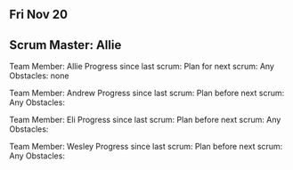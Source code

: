 ## Fri Nov 20
## Scrum Master: Allie

Team Member: Allie
Progress since last scrum: 
Plan for next scrum: 
Any Obstacles: none

Team Member: Andrew
Progress since last scrum: 
Plan before next scrum:
Any Obstacles:

Team Member: Eli
Progress since last scrum:
Plan before next scrum:
Any Obstacles:

Team Member: Wesley
Progress since last scrum:
Plan before next scrum:
Any Obstacles: